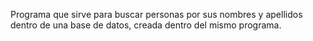 Programa que sirve para buscar personas por sus nombres y apellidos dentro de una base de datos, creada dentro del mismo programa.
